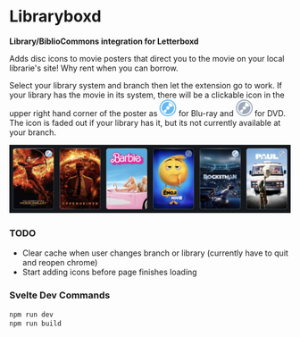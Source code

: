 # Libraryboxd
**Library/BiblioCommons integration for Letterboxd**

Adds disc icons to movie posters that direct you to the movie on your local librarie's site! Why rent when you can borrow.

Select your library system and branch then let the extension go to work. If your library has the movie in its system, there will be a clickable icon in the upper right hand corner of the poster as <img style="width: 30px; height: 30px" src="static/blu-ray.svg"> for Blu-ray and <img style="width: 30px; height: 30px" src="static/dvd.svg"> for DVD. The icon is faded out if your library has it, but its not currently available at your branch.

![Example View of Extension](example-view.png)

### TODO
 * Clear cache when user changes branch or library (currently have to quit and reopen chrome)
 * Start adding icons before page finishes loading

### Svelte Dev Commands 
```
npm run dev
npm run build
```